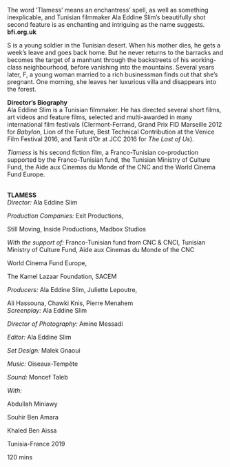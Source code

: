 

The word ‘Tlamess’ means an enchantress’ spell, as well as something inexplicable, and Tunisian filmmaker Ala Eddine Slim’s beautifully shot second feature is as enchanting and intriguing as the name suggests.  
**bfi.org.uk**

S is a young soldier in the Tunisian desert. When his mother dies, he gets a week’s leave and goes back home. But he never returns to the barracks and becomes the target of a manhunt through the backstreets of his working-class neighbourhood, before vanishing into the mountains. Several years later, F, a young woman married to a rich businessman finds out that she’s pregnant. One morning, she leaves her luxurious villa and disappears into the forest.

**Director’s Biography**  
Ala Eddine Slim is a Tunisian filmmaker. He has directed several short films, art videos and feature films, selected and multi-awarded in many international film festivals (Clermont-Ferrand, Grand Prix FID Marseille 2012 for _Babylon_, Lion of the Future, Best Technical Contribution at the Venice Film Festival 2016, and Tanit d’Or at JCC 2016 for _The Last of Us_).

_Tlamess_ is his second fiction film, a Franco-Tunisian co-production supported by the Franco-Tunisian fund, the Tunisian Ministry of Culture Fund, the Aide aux Cinemas du Monde of the CNC and the World Cinema Fund Europe.
<br><br>

**TLAMESS**<br>
_Director:_ Ala Eddine Slim<br>

_Production Companies:_ Exit Productions,

Still Moving, Inside Productions, Madbox Studios<br>

_With the support of:_ Franco-Tunisian fund from CNC & CNCI, Tunisian Ministry of Culture Fund, Aide aux Cinemas du Monde of the CNC

World Cinema Fund Europe,

The Kamel Lazaar Foundation, SACEM<br>

_Producers:_ Ala Eddine Slim, Juliette Lepoutre,

Ali Hassouna, Chawki Knis, Pierre Menahem _<br>
Screenplay:_ Ala Eddine Slim

_Director of Photography:_ Amine Messadi

_Editor:_ Ala Eddine Slim

_Set Design:_ Malek Gnaoui

_Music:_ Oiseaux-Tempête

_Sound:_ Moncef Taleb

_With:_

Abdullah Miniawy

Souhir Ben Amara

Khaled Ben Aissa

Tunisia-France 2019

120 mins
<!--stackedit_data:
eyJoaXN0b3J5IjpbLTE3MjE0MDQyODFdfQ==
-->